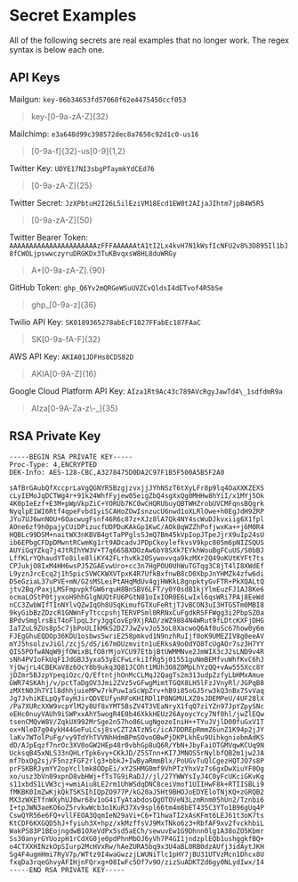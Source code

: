 # Secret Examples

All of the following secrets are real examples that no longer work. The regex syntax is below each one.

## API Keys

Mailgun: `key-06b34653fd57060f62e4475450ccf053`
> key-[0-9a-zA-Z]{32}

Mailchimp: `e3a648d99c398572dec8a7650c92d1c0-us16`
> [0-9a-f]{32}-us[0-9]{1,2}

Twitter Key: `UDYE17NI3sbgPTaymkYdCEd76`
> [0-9a-zA-Z]{25}

Twitter Secret: `JzXPbtuH2I26L5ilEziVM18Ecd1EW0t2AIjaJIhtm7jpB4W5R5`
> [0-9a-zA-Z]{50}

Twitter Bearer Token: `AAAAAAAAAAAAAAAAAAAAAAzFFFAAAAAAtA1tI2Lx4kvH7N1kWsfIcNFU2v8%3D895Il1bJ8fCWOLjpswwczyruDRGKDx3TuKBvqxsW8HL8duWRGy`
> A+[0-9a-zA-Z].{90}

GitHub Token: `ghp_Q6Yv2mQRGeWSuUVZCvQldsI4dETvof4R5bSe`
> ghp_[0-9a-z]{36}

Twilio API Key: `SK0189365278abEcF1827FFabEc187FAaC`
> SK[0-9a-fA-F]{32}

AWS API Key: `AKIA01JDFHs8CDS82D`
> AKIA[0-9A-Z]{16}

Google Cloud Platform API Key: `AIza1Rt9Ac43c789AVcRgyJawTd4\_1sdfdmR9a`
> AIza[0-9A-Za-z\\-_]{35}

## RSA Private Key

```shell
-----BEGIN RSA PRIVATE KEY-----
Proc-Type: 4,ENCRYPTED
DEK-Info: AES-128-CBC,A3278475D0DA2C97F1B5F500A5B5F2A0

sAfBrGAubQfXccprLaVgQGNYR5BzgjzvxjjJYhNSzT6tXyLFr8p9lq4OaXXKZEXS
cLyIEMoJqDCTWg4r+91k24WhfFyjew05eigZbQ4sgXxQg0MHHw8hYiI/x1MYj5Ok
4K0pIeEzf+E3M+pWpVkpZiC+YORUb7KC0wCHQRUbuyQBTWHZrobUVCMFqnsBQgrk
NyqlpE1WI6Rtf4qpeFvbd1yiSCAHoZOwIsnzucU6nwd1oXLRlOwe+h0EgJdH9ZRP
JYu7UJ6wnNOU+6OacwugFsnf46R6c87z+XJz8lA7Qk4NY4scWuDJkvxiig6X1fpl
AOne6zf9h0pajyCUiDPizucfUDPDuKAkGp1KwC/AOk8qWZZhPofjwxKa++j6M0R4
HQBLc99DSM+naitWX3nKBVB4gtTaPPglsSJmQ7Bm45kVpIopJTpeJjrX9uIp24sU
ib6EPbgCFDpDMwntRCwmKg1rt9ADcadvJPDpCkoylefkvsV9kpc805m6pNIZSQUS
AUYiGqYZkq7j4JtRIhYW3V+T7q665BXDOzAw6bY8SXk7EYkhWouBgFCuUS/S0bBJ
LffKLrYQhaudYTo8ile8liKY42FLrhvKk20Sywovvqa9kzMXr2Q49oKUtKYFt7ts
CPJukjO8IxM4HH6wsPJ5ZGAEvwUro+cc3n7HgPOU0UhWuTGTqg3C8jT4lI8XWdEf
L9yznJrcEcq2j1h5picSVWCKWXVTpxK4R7UfkBxfnwB8cD0XbpJnYHMZk4zfw6di
D5eGziaL37uPVE+mN/G2sMSLeiPtAHqMdUv4gjHWKkL8gnpktyGvFTR+PkXQALtQ
jtv2Bq/PaxjLMSFmpvpkfGW6rquH8BnSBV6LFT/y0Y0sdB1kjYlmEuzFJ1AJ8Ke6
ocmaLOStP0tjyxoH9hhGlgNUQtFU6PGtN81oIxIOR0E6LwIxl6qsWRi7PAj8EeWd
nCC3ZwbWIfTInNYlvQZwIqOh8USqKimufGTXuFeRtjTJvBCON3uI3HTGSTm0MBI8
9kyGibBzZDzcR1GNWnFyTtccpshjTERVPSml0RRNxCuFgdkRSFFWgg3i2PbpSZ0a
BPdvSmglrsBiT4oFlpqL3ry3ggCovEp9XjRAD/zWZ9884N4WRut9fLDtcKXFjDHG
IaTZuL9ZUs8p5c7jbPoULIkMkS2DZ7JwZvvJo53oL0XacwoQ6Af0uSc67how0y6m
FJEgGhuEQDOp36KDU1osbws5wriE258pmkvd1N9nzhRuIjf0oK9UMEZIV8g0eeAV
mYJ5hsolzvJiGl/zcjS/dS/i67mOUzmvitn1uERksA9oOdYO8TcUgAOr7sz3H7YY
QIS5POfwANqW9jfOWixBLfO8rMjoYCU97EtbjBtUWMMNve2JmWIX3cJ2sLND9v4R
sNh4PVIoFkUqF1JdGBJ3yxa53yECFwLrkiIfRg5j01551guNmBEMfvuWhfKvC6hJ
YjOwjrL4CBEKaV8z6OcY8b9ukq3Q81JCOht1MUh3O8Z0MpLhYzQQ+vAw555Xcc8Y
jDZmr5BJzpYpeqiOzc/Q/EftntjhOnMcCLMqJ2QagTs2m313udpZzfyLbHMxAmue
GWR74SKAhj/v/pctTaDgOV3Jmi2ZVz5vGFwgMimtTGQX8LH5lFzJVnyRl/JGPqB8
zMXtN0Jh7YIl8dhhjuieMPw7rkPuwIaScWpZrv+hB9i85oGJ5rw3kQ3nBx7SvVaq
Jg7JvhiKELpQyTayHJirQDVEUfynRFoKHIRDl1P8NGMULXZ0sJDEMPeU/4UF28lX
/Pa7XURcXXW9vcpYlM2y8Uf8xYMT5BsZV4T3VEaNryX1fqQ7ziYZn97JpYZpySNc
oEHc0nuyVAUh9iSWPxxAhY5wogR4E0b46XkkHEUz26AyoycYcy7Nf0hl/jwZlEQw
tsenCMQvW8V/ZqkUX992MrSge2n57ho86LugNgozeIniH++TYuJVjlD00fuGxV1T
ox+NleD7g04ykH44GeFuLCsj8svCZT2ATzNSc/icA7DDREpRmmZ6unZ1K94p2jJY
laKv7WTolPuFg/vy9TdYhTVVNhHdmBPmSOvoOBwPjDKPLkhEu9UihkgniobmAdKS
dD/AJpEqzf7nrOc3XV0oGW2HEp48r0vbhGp8uQ6R/YbN+JbyFaiOTGMVqwKCUq9N
UcksqB45xNLS33nQHLrTpk6vy+CKkJD/Z5STnn+KI7JMNOS5rNylbfQB2m1jw2JA
mf7bxOg2sj/F5nzzFGF2rlg3+bbkJ+IwByaRmmBlx/PoUGvTuQlCgezHQTJO7s8P
prFSKBRJymYY2opYcllmk8ODpEi/xY2SHMG0mf9VhPTzYhxVz7s6gxDwXiuYF0Og
xo/usz3bVn09xpnD8vbHWj+fTsTG9iRaDJ//jl/27YWWYsIyJ4C0yFcUKciGKvKg
s11xbdS1LVW3cj+wmiAiu8LE2rm1UhWSdqDNC8ceiVmof1UIIHwF8k+RTIISBLi9
fMKBK0ImZwKjkQkTSKSIhIQpZO977P/kG20aJ5Ht9BHOJoEDYEloTNjKQ+zGRQB2
MX3zWXETfnWXyhUJ0wr68v1oG4iTyAtabdosQgOTOVeN3LzmRnm05hUn2/Tznbi6
I+tpJWN3aeKO6oZ5rvkwWcb3o1KuR37Xv9spl66tm4m8bET435C3YTo1B96gUq4P
CswQYR56e6FQ+vllFEOA3QqmIeN29aVi+C6+T1hwaTI2xAsKFmt6LEJ61t3oK7ts
KtCDF6KXGQD5hJ+fyiuh3X+hpz/xkMzffsVJ9MxTNko6z3+RbfAF9xv2fvckhbiL
WakPS83P1BEojngdwB1OXeVdPx5sd5aECh/sewuvEw1G9Dhnn0lg1A38oZO5Kbmr
Ss30anyrGYUozpH1rCdXG0je0pdPhnMbOJ6yVh7P4GI1jndzplEQb1ushggkfBQ+
o4CTXXHINzkOpSIurp2McHVxRw/hAeZURA5bq9x3U4aBL0RB0dzAUfj3idAytJKH
Sg4F4ugmHmi7RyV7p/WTtz9I4waGwzzjLWUNiTlc1pHY7jBU31UTVzMcn1Dhcx8U
fxqDa3rqeGhvyAFIHjnFQrxg+O8IwFc5Of7v9O/zizSuADKTZd6gy0NLydIwx/I4
-----END RSA PRIVATE KEY-----
```
